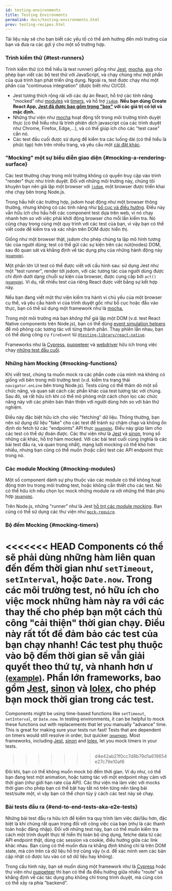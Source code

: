 ```yaml
---
id: testing-environments
title: Testing Environments
permalink: docs/testing-environments.html
prev: testing-recipes.html
---
```


<!-- This document is intended for folks who are comfortable with JavaScript, and have probably written tests with it. It acts as a reference for the differences in testing environments for React components, and how those differences affect the tests that they write. This document also assumes a slant towards web-based react-dom components, but has notes for other renderers. -->

Tài liệu này sẽ cho bạn biết các yếu tố có thể ảnh hưởng đến môi trường của bạn và đưa ra các gợi ý cho một số trường hợp.

### Trình kiểm thử {#test-runners}

Trình kiểm thử (có thể hiểu là test runner) giống như [Jest](https://jestjs.io/), [mocha](https://mochajs.org/), [ava](https://github.com/avajs/ava) cho phép bạn viết các bộ test thử với JavaScript, và chạy chúng như một phần của quá trình bạn phát triển ứng dụng. Ngoài ra, test được chạy như một phần của "continuous integration" (được biết như CI/CD).

- Jest tương thích rộng rãi với các dự án React, hỗ trợ các tính năng "mocked" như [modules](#mocking-modules) và [timers](#mocking-timers), và hỗ trợ [`jsdom`](#mocking-a-rendering-surface). **Nếu bạn dùng Create React App, [Jest đã được bao gồm trong "box"](https://facebook.github.io/create-react-app/docs/running-tests) với các giá trị có lợi và mặc định.**
- Những thư viện như [mocha](https://mochajs.org/#running-mocha-in-the-browser) hoạt động tốt trong môi trường trình duyệt thực (có thể hiểu như là trình phiên dịch javascript của các trình duyệt như Chrome, Firefox, Edge,...), và có thể giúp ích cho các "test case" cần nó.
- Các test đầu cuối được sử dụng để kiểm tra các luồng dài (có thể hiểu là phức tạp) hơn trên nhiều trang, và yêu cầu một [cài đặt khác](#end-to-end-tests-aka-e2e-tests).

### "Mocking" một sự biểu diễn giao diện {#mocking-a-rendering-surface}

Các test thường chạy trong môi trường không có quyền truy cập vào trình "render" thực như trình duyệt. Đối với những môi trường này, chúng tôi khuyên bạn nên giả lập một browser với [`jsdom`](https://github.com/jsdom/jsdom), một browser được triển khai nhẹ chạy bên trong Node.js.

Trong hầu hết các trường hợp, jsdom hoạt động như một browser thông thường, nhưng không có các tính năng như [bố cục và điều hướng](https://github.com/jsdom/jsdom#unimplemented-parts-of-the-web-platform). Điều này vẫn hữu ích cho hầu hết các component test dựa trên web, vì nó chạy nhanh hơn so với việc phải khởi động browser cho mỗi lần kiểm tra. Nó cũng chạy trong cùng một quy trình với các test của bạn, vì vậy bạn có thể viết code để kiểm tra và xác nhận trên DOM được hiển thị.

Giống như một browser thật, jsdom cho phép chúng ta lập mô hình tương tác của người dùng; test có thể gửi các sự kiện trên các nút(nodes) DOM, sau đó quan sát và khẳng định về tác dụng phụ của những hành động này [<small>(example)</small>](/docs/testing-recipes.html#events).

Một phần lớn UI test có thể được viết với cấu hình sau: sử dụng Jest như một "test runner", render tới jsdom, với các tương tác của người dùng được chỉ định dưới dạng chuỗi sự kiện của browser, được cung cấp bởi `act()` [<small>(example)</small>](/docs/testing-recipes.html). Ví dụ, rất nhiều test của riêng React được viết bằng sự kết hợp này.

Nếu bạn đang viết một thư viện kiểm tra hành vi chủ yếu của một browser cụ thể, và yêu cầu hành vi của trình duyệt gốc như bố cục hoặc đầu vào thực, bạn có thể sử dụng một framework như là [mocha.](https://mochajs.org/)

Trong một môi trường mà bạn _không thể_ giả lập một DOM (v.d. test React Native components trên Node.js), bạn có thể dùng [event simulation helpers](/docs/test-utils.html#simulate) để mô phỏng các tương tác với từng thành phần. Thay phiên lẫn nhau, bạn có thể dùng công cụ `fireEvent` từ [`@testing-library/react-native`](https://testing-library.com/docs/react-native-testing-library/intro).

Frameworks như là [Cypress](https://www.cypress.io/), [puppeteer](https://github.com/GoogleChrome/puppeteer) và [webdriver](https://www.seleniumhq.org/projects/webdriver/) hữu ích trong việc chạy [những test đầu cuối](#end-to-end-tests-aka-e2e-tests).

### Những hàm Mocking {#mocking-functions}

Khi viết test, chúng ta muốn mock ra các phần code của mình mà không có giống với bên trong môi trường test (v.d. kiểm tra trạng thái `navigator.onLine` bên trong Node.js). Tests cũng có thể thăm dò một số chức năng, và quan sát cách các phần khác của test tương tác với chúng. Sau đó, sẽ rất hữu ích khi có thể mô phỏng một cách chọn lọc các chức năng này với các phiên bản thân thiện với người dùng hơn so với bản thử nghiệm.

Điều này đặc biệt hữu ích cho việc "fetching" dữ liệu. Thông thường, bạn nên sử dụng dữ liệu "fake" cho các test để tránh sự chậm chạp và không ổn định do fetch từ các "endpoints" API thực [<small>(example)</small>](/docs/testing-recipes.html#data-fetching). Điều này giúp làm cho các test có thể dự đoán được. Các thư viện như là [Jest](https://jestjs.io/) và [sinon](https://sinonjs.org/), trong số những cái khác, hỗ trợ hàm mocked. Với các bài test cuối cùng (nghĩa là các bài test đầu ra, và quan trọng nhất), mạng lưới mocking có thể khó hơn nhiều, nhưng bạn cũng có thể muốn (hoặc cần) test các API endpoint thực trong nó.

### Các module Mocking {#mocking-modules}

Một số component dành sự phụ thuộc vào các module có thể không hoạt động trơn tru trong môi trường test, hoặc không cần thiết cho các test. Nó có thể hữu ích nếu chọn lọc mock những module ra với những thế thân phù hợp [<small>(example)</small>](/docs/testing-recipes.html#mocking-modules).

Trên Node.js, những "runner" như là Jest [hỗ trợ các module mocking](https://jestjs.io/docs/en/manual-mocks). Bạn cũng có thể sử dụng các thư viện như [`mock-require`](https://www.npmjs.com/package/mock-require).

### Bộ đếm Mocking {#mocking-timers}

<<<<<<< HEAD
Components có thể sẽ phải dùng những hàm liên quan đến đếm thời gian như `setTimeout`, `setInterval`, hoặc `Date.now`. Trong các môi trường test, nó hữu ích cho việc mock những hàm này ra với các thay thế cho phép bạn một cách thủ công "cải thiện" thời gian chạy. Điều này rất tốt để đảm bảo các test của bạn chạy nhanh! Các test phụ thuộc vào bộ đếm thời gian sẽ vẫn giải quyết theo thứ tự, và nhanh hơn ư [<small>(example)</small>](/docs/testing-recipes.html#timers). Phần lớn frameworks, bao gồm [Jest](https://jestjs.io/docs/en/timer-mocks), [sinon](https://sinonjs.org/releases/v7.3.2/fake-timers/) và [lolex](https://github.com/sinonjs/lolex), cho phép bạn mock thời gian trong các test.
=======
Components might be using time-based functions like `setTimeout`, `setInterval`, or `Date.now`. In testing environments, it can be helpful to mock these functions out with replacements that let you manually "advance" time. This is great for making sure your tests run fast! Tests that are dependent on timers would still resolve in order, but quicker [<small>(example)</small>](/docs/testing-recipes.html#timers). Most frameworks, including [Jest](https://jestjs.io/docs/en/timer-mocks), [sinon](https://sinonjs.org/releases/latest/fake-timers) and [lolex](https://github.com/sinonjs/lolex), let you mock timers in your tests.
>>>>>>> d4e42ab21f0cc7d8b79d1a619654e27c79e10af6

Đôi khi, bạn có thể không muốn mock bộ đếm thời gian. Ví dụ như, có thể bạn đang test một animation, hoặc tương tác với một endpoint nhạy cảm với thời gian (như giới hạn rate của API). Các thư viện mà làm việc với mocks thời gian cho phép bạn có thể bật hay tắt nó trên từng nền tảng bài test/suite một, vì vậy bạn có thể chọn tùy ý cách các test này sẽ chạy.

### Bài tests đầu ra {#end-to-end-tests-aka-e2e-tests}

Những bài test đầu ra hữu ích để kiểm tra quy trình làm việc dài/lâu hơn, đặc biệt là khi chúng rất quan trọng đối với công việc của bạn (như là các thanh toán hoặc đăng nhập). Đối với những test này, bạn có thể muốn kiểm tra cách một trình duyệt thực tế hiển thị toàn bộ ứng dụng, fetche data từ các API endpoint thật, dùng các session và cookie, điều hướng giữa các link khác nhau. Bạn cũng có thể muốn đưa ra khẳng định không chỉ là trên DOM state, mà còn trên cả dữ liệu hỗ trợ cũng vậy (v.d. để xác minh xem các bản cập nhật có được lưu vào cơ sở dữ liệu hay không).

Trong cấu hình này, bạn sẽ muốn dùng một framework như là [Cypress](https://www.cypress.io/) hoặc thư viện như [puppeteer](https://github.com/GoogleChrome/puppeteer) thì bạn có thể đa điều hướng giữa nhiều "route" và khẳng định về các tác dụng phụ không chỉ trong trình duyệt, mà cũng còn có thể xảy ra phía "backend".
